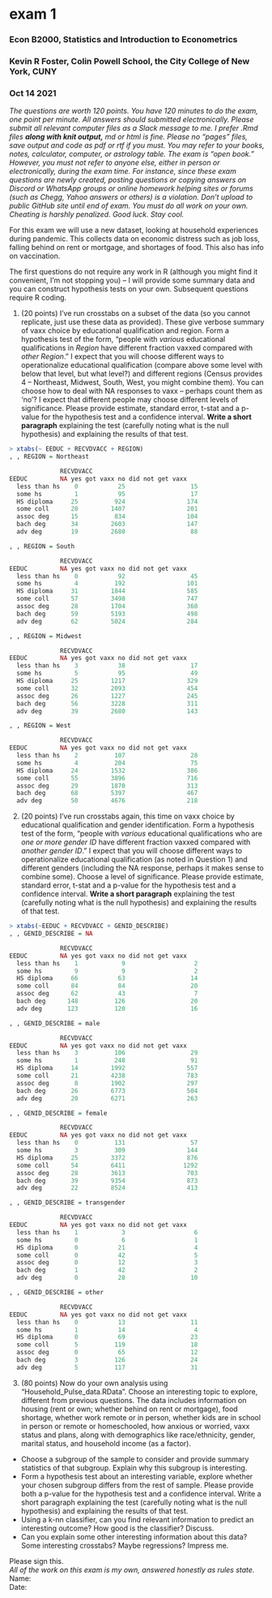 exam 1
================

### Econ B2000, Statistics and Introduction to Econometrics

### Kevin R Foster, Colin Powell School, the City College of New York, CUNY

### Oct 14 2021

*The questions are worth 120 points. You have 120 minutes to do the
exam, one point per minute.* *All answers should submitted
electronically. Please submit all relevant computer files as a Slack
message to me. I prefer .Rmd files **along with knit output,** md or
html is fine. Please no “pages” files, save output and code as pdf or
rtf if you must.* *You may refer to your books, notes, calculator,
computer, or astrology table. The exam is “open book.”* *However, you
must not refer to anyone else, either in person or electronically,
during the exam time. For instance, since these exam questions are newly
created, posting questions or copying answers on Discord or WhatsApp
groups or online homework helping sites or forums (such as Chegg, Yahoo
answers or others) is a violation. Don’t upload to public GitHub site
until end of exam.* *You must do all work on your own. Cheating is
harshly penalized.* *Good luck. Stay cool.*

For this exam we will use a new dataset, looking at household
experiences during pandemic. This collects data on economic distress
such as job loss, falling behind on rent or mortgage, and shortages of
food. This also has info on vaccination.

The first questions do not require any work in R (although you might
find it convenient, I’m not stopping you) – I will provide some summary
data and you can construct hypothesis tests on your own. Subsequent
questions require R coding.

1.  (20 points) I’ve run crosstabs on a subset of the data (so you
    cannot replicate, just use these data as provided). These give
    verbose summary of vaxx choice by educational qualification and
    region. Form a hypothesis test of the form, “people with *various*
    educational qualifications in *Region* have different fraction
    vaxxed compared with *other Region*.” I expect that you will choose
    different ways to operationalize educational qualification (compare
    above some level with below that level, but what level?) and
    different regions (Census provides 4 – Northeast, Midwest, South,
    West, you might combine them). You can choose how to deal with NA
    responses to vaxx – perhaps count them as ‘no’? I expect that
    different people may choose different levels of significance. Please
    provide estimate, standard error, t-stat and a p-value for the
    hypothesis test and a confidence interval. **Write a short
    paragraph** explaining the test (carefully noting what is the null
    hypothesis) and explaining the results of that test.

<!-- end list -->

``` r
> xtabs(~ EEDUC + RECVDVACC + REGION)
, , REGION = Northeast

              RECVDVACC
EEDUC         NA yes got vaxx no did not get vaxx
  less than hs    0           25                  15
  some hs         1           95                  17
  HS diploma     25          924                 174
  some coll      20         1407                 201
  assoc deg      15          834                 104
  bach deg       34         2603                 147
  adv deg        19         2680                  88

, , REGION = South

              RECVDVACC
EEDUC         NA yes got vaxx no did not get vaxx
  less than hs    0           92                  45
  some hs         4          192                 101
  HS diploma     31         1844                 585
  some coll      57         3498                 747
  assoc deg      28         1704                 360
  bach deg       59         5193                 498
  adv deg        62         5024                 284

, , REGION = Midwest

              RECVDVACC
EEDUC         NA yes got vaxx no did not get vaxx
  less than hs    3           38                  17
  some hs         5           95                  49
  HS diploma     25         1217                 329
  some coll      32         2093                 454
  assoc deg      26         1227                 245
  bach deg       56         3228                 311
  adv deg        39         2680                 143

, , REGION = West

              RECVDVACC
EEDUC         NA yes got vaxx no did not get vaxx
  less than hs    2          107                  28
  some hs         4          204                  75
  HS diploma     24         1532                 386
  some coll      55         3896                 716
  assoc deg      29         1870                 313
  bach deg       68         5397                 467
  adv deg        50         4676                 218
```

2.  (20 points) I’ve run crosstabs again, this time on vaxx choice by
    educational qualification and gender identification. Form a
    hypothesis test of the form, “people with *various* educational
    qualifications who are *one or more gender ID* have different
    fraction vaxxed compared with *another gender ID*.” I expect that
    you will choose different ways to operationalize educational
    qualification (as noted in Question 1) and different genders
    (including the NA response, perhaps it makes sense to combine some).
    Choose a level of significance. Please provide estimate, standard
    error, t-stat and a p-value for the hypothesis test and a confidence
    interval. **Write a short paragraph** explaining the test (carefully
    noting what is the null hypothesis) and explaining the results of
    that test.

<!-- end list -->

``` r
> xtabs(~EEDUC + RECVDVACC + GENID_DESCRIBE)
, , GENID_DESCRIBE = NA

              RECVDVACC
EEDUC         NA yes got vaxx no did not get vaxx
  less than hs    1            9                   2
  some hs         9            9                   2
  HS diploma     66           63                  14
  some coll      84           84                  20
  assoc deg      62           43                   7
  bach deg      148          126                  20
  adv deg       123          120                  16

, , GENID_DESCRIBE = male

              RECVDVACC
EEDUC         NA yes got vaxx no did not get vaxx
  less than hs    3          106                  29
  some hs         1          248                  91
  HS diploma     14         1992                 557
  some coll      21         4238                 783
  assoc deg       8         1902                 297
  bach deg       26         6773                 504
  adv deg        20         6271                 263

, , GENID_DESCRIBE = female

              RECVDVACC
EEDUC         NA yes got vaxx no did not get vaxx
  less than hs    0          131                  57
  some hs         3          309                 144
  HS diploma     25         3372                 876
  some coll      54         6411                1292
  assoc deg      28         3613                 703
  bach deg       39         9354                 873
  adv deg        22         8524                 413

, , GENID_DESCRIBE = transgender

              RECVDVACC
EEDUC         NA yes got vaxx no did not get vaxx
  less than hs    1            3                   6
  some hs         0            6                   1
  HS diploma      0           21                   4
  some coll       0           42                   5
  assoc deg       0           12                   3
  bach deg        1           42                   2
  adv deg         0           28                  10

, , GENID_DESCRIBE = other

              RECVDVACC
EEDUC         NA yes got vaxx no did not get vaxx
  less than hs    0           13                  11
  some hs         1           14                   4
  HS diploma      0           69                  23
  some coll       5          119                  18
  assoc deg       0           65                  12
  bach deg        3          126                  24
  adv deg         5          117                  31
```

3.  (80 points) Now do your own analysis using
    “Household\_Pulse\_data.RData”. Choose an interesting topic to
    explore, different from previous questions. The data includes
    information on housing (rent or own; whether behind on rent or
    mortgage), food shortage, whether work remote or in person, whether
    kids are in school in person or remote or homeschooled, how anxious
    or worried, vaxx status and plans, along with demographics like
    race/ethnicity, gender, marital status, and household income (as a
    factor).  

<!-- end list -->

  - Choose a subgroup of the sample to consider and provide summary
    statistics of that subgroup. Explain why this subgroup is
    interesting.
  - Form a hypothesis test about an interesting variable, explore
    whether your chosen subgroup differs from the rest of sample. Please
    provide both a p-value for the hypothesis test and a confidence
    interval. Write a short paragraph explaining the test (carefully
    noting what is the null hypothesis) and explaining the results of
    that test.
  - Using a k-nn classifier, can you find relevant information to
    predict an interesting outcome? How good is the classifier? Discuss.
  - Can you explain some other interesting information about this data?
    Some interesting crosstabs? Maybe regressions? Impress me.

Please sign this.  
*All of the work on this exam is my own, answered honestly as rules
state.*  
Name:  
Date:
